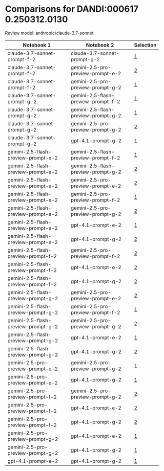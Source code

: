 # Comparisons for DANDI:000617 0.250312.0130

Review model: anthropic/claude-3.7-sonnet

| Notebook 1 | Notebook 2 | Selection |
|------------|------------|----------|
| claude-3.7-sonnet-prompt-f-2 | claude-3.7-sonnet-prompt-g-2 | [1](claude-3.7-sonnet-prompt-f-2/comparisons/claude-3.7-sonnet-prompt-g-2/comparison_thinking.md) |
| claude-3.7-sonnet-prompt-f-2 | gemini-2.5-pro-preview-prompt-e-2 | [2](claude-3.7-sonnet-prompt-f-2/comparisons/gemini-2.5-pro-preview-prompt-e-2/comparison_thinking.md) |
| claude-3.7-sonnet-prompt-f-2 | gemini-2.5-pro-preview-prompt-g-2 | [1](claude-3.7-sonnet-prompt-f-2/comparisons/gemini-2.5-pro-preview-prompt-g-2/comparison_thinking.md) |
| claude-3.7-sonnet-prompt-g-2 | gemini-2.5-flash-preview-prompt-f-2 | [1](claude-3.7-sonnet-prompt-g-2/comparisons/gemini-2.5-flash-preview-prompt-f-2/comparison_thinking.md) |
| claude-3.7-sonnet-prompt-g-2 | gemini-2.5-flash-preview-prompt-g-2 | [1](claude-3.7-sonnet-prompt-g-2/comparisons/gemini-2.5-flash-preview-prompt-g-2/comparison_thinking.md) |
| claude-3.7-sonnet-prompt-g-2 | gemini-2.5-pro-preview-prompt-g-2 | [2](claude-3.7-sonnet-prompt-g-2/comparisons/gemini-2.5-pro-preview-prompt-g-2/comparison_thinking.md) |
| claude-3.7-sonnet-prompt-g-2 | gpt-4.1-prompt-g-2 | [1](claude-3.7-sonnet-prompt-g-2/comparisons/gpt-4.1-prompt-g-2/comparison_thinking.md) |
| gemini-2.5-flash-preview-prompt-e-2 | gemini-2.5-flash-preview-prompt-f-2 | [1](gemini-2.5-flash-preview-prompt-e-2/comparisons/gemini-2.5-flash-preview-prompt-f-2/comparison_thinking.md) |
| gemini-2.5-flash-preview-prompt-e-2 | gemini-2.5-flash-preview-prompt-g-2 | [2](gemini-2.5-flash-preview-prompt-e-2/comparisons/gemini-2.5-flash-preview-prompt-g-2/comparison_thinking.md) |
| gemini-2.5-flash-preview-prompt-e-2 | gemini-2.5-pro-preview-prompt-e-2 | [2](gemini-2.5-flash-preview-prompt-e-2/comparisons/gemini-2.5-pro-preview-prompt-e-2/comparison_thinking.md) |
| gemini-2.5-flash-preview-prompt-e-2 | gemini-2.5-pro-preview-prompt-f-2 | [1](gemini-2.5-flash-preview-prompt-e-2/comparisons/gemini-2.5-pro-preview-prompt-f-2/comparison_thinking.md) |
| gemini-2.5-flash-preview-prompt-e-2 | gemini-2.5-pro-preview-prompt-g-2 | [2](gemini-2.5-flash-preview-prompt-e-2/comparisons/gemini-2.5-pro-preview-prompt-g-2/comparison_thinking.md) |
| gemini-2.5-flash-preview-prompt-e-2 | gpt-4.1-prompt-e-2 | [1](gemini-2.5-flash-preview-prompt-e-2/comparisons/gpt-4.1-prompt-e-2/comparison_thinking.md) |
| gemini-2.5-flash-preview-prompt-e-2 | gpt-4.1-prompt-g-2 | [2](gemini-2.5-flash-preview-prompt-e-2/comparisons/gpt-4.1-prompt-g-2/comparison_thinking.md) |
| gemini-2.5-flash-preview-prompt-f-2 | gemini-2.5-pro-preview-prompt-f-2 | [2](gemini-2.5-flash-preview-prompt-f-2/comparisons/gemini-2.5-pro-preview-prompt-f-2/comparison_thinking.md) |
| gemini-2.5-flash-preview-prompt-f-2 | gpt-4.1-prompt-e-2 | [2](gemini-2.5-flash-preview-prompt-f-2/comparisons/gpt-4.1-prompt-e-2/comparison_thinking.md) |
| gemini-2.5-flash-preview-prompt-f-2 | gpt-4.1-prompt-g-2 | [2](gemini-2.5-flash-preview-prompt-f-2/comparisons/gpt-4.1-prompt-g-2/comparison_thinking.md) |
| gemini-2.5-flash-preview-prompt-g-2 | gemini-2.5-pro-preview-prompt-e-2 | [2](gemini-2.5-flash-preview-prompt-g-2/comparisons/gemini-2.5-pro-preview-prompt-e-2/comparison_thinking.md) |
| gemini-2.5-flash-preview-prompt-g-2 | gemini-2.5-pro-preview-prompt-f-2 | [1](gemini-2.5-flash-preview-prompt-g-2/comparisons/gemini-2.5-pro-preview-prompt-f-2/comparison_thinking.md) |
| gemini-2.5-flash-preview-prompt-g-2 | gemini-2.5-pro-preview-prompt-g-2 | [2](gemini-2.5-flash-preview-prompt-g-2/comparisons/gemini-2.5-pro-preview-prompt-g-2/comparison_thinking.md) |
| gemini-2.5-flash-preview-prompt-g-2 | gpt-4.1-prompt-e-2 | [1](gemini-2.5-flash-preview-prompt-g-2/comparisons/gpt-4.1-prompt-e-2/comparison_thinking.md) |
| gemini-2.5-flash-preview-prompt-g-2 | gpt-4.1-prompt-g-2 | [2](gemini-2.5-flash-preview-prompt-g-2/comparisons/gpt-4.1-prompt-g-2/comparison_thinking.md) |
| gemini-2.5-pro-preview-prompt-e-2 | gemini-2.5-pro-preview-prompt-g-2 | [1](gemini-2.5-pro-preview-prompt-e-2/comparisons/gemini-2.5-pro-preview-prompt-g-2/comparison_thinking.md) |
| gemini-2.5-pro-preview-prompt-e-2 | gpt-4.1-prompt-g-2 | [1](gemini-2.5-pro-preview-prompt-e-2/comparisons/gpt-4.1-prompt-g-2/comparison_thinking.md) |
| gemini-2.5-pro-preview-prompt-f-2 | gemini-2.5-pro-preview-prompt-g-2 | [2](gemini-2.5-pro-preview-prompt-f-2/comparisons/gemini-2.5-pro-preview-prompt-g-2/comparison_thinking.md) |
| gemini-2.5-pro-preview-prompt-f-2 | gpt-4.1-prompt-e-2 | [2](gemini-2.5-pro-preview-prompt-f-2/comparisons/gpt-4.1-prompt-e-2/comparison_thinking.md) |
| gemini-2.5-pro-preview-prompt-f-2 | gpt-4.1-prompt-g-2 | [2](gemini-2.5-pro-preview-prompt-f-2/comparisons/gpt-4.1-prompt-g-2/comparison_thinking.md) |
| gemini-2.5-pro-preview-prompt-g-2 | gpt-4.1-prompt-e-2 | [1](gemini-2.5-pro-preview-prompt-g-2/comparisons/gpt-4.1-prompt-e-2/comparison_thinking.md) |
| gemini-2.5-pro-preview-prompt-g-2 | gpt-4.1-prompt-g-2 | [1](gemini-2.5-pro-preview-prompt-g-2/comparisons/gpt-4.1-prompt-g-2/comparison_thinking.md) |
| gpt-4.1-prompt-e-2 | gpt-4.1-prompt-g-2 | [1](gpt-4.1-prompt-e-2/comparisons/gpt-4.1-prompt-g-2/comparison_thinking.md) |

